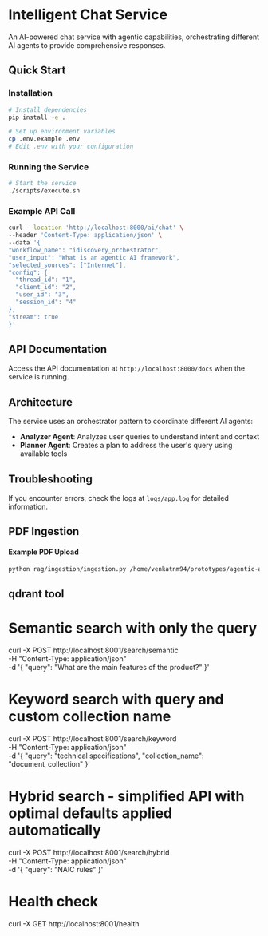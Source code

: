 # Intelligent Chat Service

An AI-powered chat service with agentic capabilities, orchestrating different AI agents to provide comprehensive responses.

## Quick Start

### Installation

```bash
# Install dependencies
pip install -e .

# Set up environment variables
cp .env.example .env
# Edit .env with your configuration
```

### Running the Service

```bash
# Start the service
./scripts/execute.sh
```

### Example API Call

```bash
curl --location 'http://localhost:8000/ai/chat' \
--header 'Content-Type: application/json' \
--data '{
"workflow_name": "idiscovery_orchestrator",
"user_input": "What is an agentic AI framework",
"selected_sources": ["Internet"],
"config": {
  "thread_id": "1",
  "client_id": "2",
  "user_id": "3",
  "session_id": "4"
},
"stream": true
}'
```

## API Documentation

Access the API documentation at `http://localhost:8000/docs` when the service is running.

## Architecture

The service uses an orchestrator pattern to coordinate different AI agents:

- **Analyzer Agent**: Analyzes user queries to understand intent and context
- **Planner Agent**: Creates a plan to address the user's query using available tools

## Troubleshooting

If you encounter errors, check the logs at `logs/app.log` for detailed information.

## PDF Ingestion

#### Example PDF Upload

```bash
python rag/ingestion/ingestion.py /home/venkatnm94/prototypes/agentic-ai/intelligent-chat-service/MDL-120.pdf
```

## qdrant tool

# Semantic search with only the query

curl -X POST http://localhost:8001/search/semantic \
 -H "Content-Type: application/json" \
 -d '{
"query": "What are the main features of the product?"
}'

# Keyword search with query and custom collection name

curl -X POST http://localhost:8001/search/keyword \
 -H "Content-Type: application/json" \
 -d '{
"query": "technical specifications",
"collection_name": "document_collection"
}'

# Hybrid search - simplified API with optimal defaults applied automatically

curl -X POST http://localhost:8001/search/hybrid \
 -H "Content-Type: application/json" \
 -d '{
"query": "NAIC rules"
}'

# Health check

curl -X GET http://localhost:8001/health
